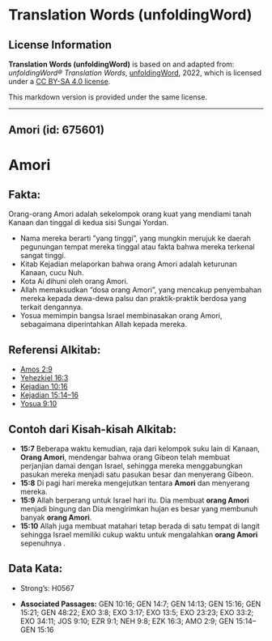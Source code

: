 # Translation Words (unfoldingWord)

## License Information

**Translation Words (unfoldingWord)** is based on and adapted from: _unfoldingWord® Translation Words_, [unfoldingWord](https://unfoldingword.org/utw), 2022, which is licensed under a [CC BY-SA 4.0 license](https://creativecommons.org/licenses/by-sa/4.0/legalcode.en).

This markdown version is provided under the same license.



--------------------------------

## Amori (id: 675601)

Amori
=====

Fakta:
------

Orang\-orang Amori adalah sekelompok orang kuat yang mendiami tanah Kanaan dan tinggal di kedua sisi Sungai Yordan.

* Nama mereka berarti ”yang tinggi”, yang mungkin merujuk ke daerah pegunungan tempat mereka tinggal atau fakta bahwa mereka terkenal sangat tinggi.
* Kitab Kejadian melaporkan bahwa orang Amori adalah keturunan Kanaan, cucu Nuh.
* Kota Ai dihuni oleh orang Amori.
* Allah memaksudkan “dosa orang Amori”, yang mencakup penyembahan mereka kepada dewa\-dewa palsu dan praktik\-praktik berdosa yang terkait dengannya.
* Yosua memimpin bangsa Israel membinasakan orang Amori, sebagaimana diperintahkan Allah kepada mereka.

Referensi Alkitab:
------------------

* [Amos 2:9](https://ref.ly/Amos2:9)
* [Yehezkiel 16:3](https://ref.ly/Ezek16:3)
* [Kejadian 10:16](https://ref.ly/Gen10:16)
* [Kejadian 15:14–16](https://ref.ly/Gen15:14-Gen15:16)
* [Yosua 9:10](https://ref.ly/Josh9:10)

Contoh dari Kisah\-kisah Alkitab:
---------------------------------

* **15:7** Beberapa waktu kemudian, raja dari kelompok suku lain di Kanaan, **Orang Amori**, mendengar bahwa orang Gibeon telah membuat perjanjian damai dengan Israel, sehingga mereka menggabungkan pasukan mereka menjadi satu pasukan besar dan menyerang Gibeon.
* **15:8** Di pagi hari mereka mengejutkan tentara **Amori** dan menyerang mereka.
* **15:9** Allah berperang untuk Israel hari itu. Dia membuat **orang Amori** menjadi bingung dan Dia mengirimkan hujan es besar yang membunuh banyak **orang Amori**.
* **15:10** Allah juga membuat matahari tetap berada di satu tempat di langit sehingga Israel memiliki cukup waktu untuk mengalahkan **orang Amori** sepenuhnya .

Data Kata:
----------

* Strong’s: H0567

* **Associated Passages:** GEN 10:16; GEN 14:7; GEN 14:13; GEN 15:16; GEN 15:21; GEN 48:22; EXO 3:8; EXO 3:17; EXO 13:5; EXO 23:23; EXO 33:2; EXO 34:11; JOS 9:10; EZR 9:1; NEH 9:8; EZK 16:3; AMO 2:9; GEN 15:14–GEN 15:16

